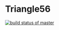 # Triangle56

[![build status of master](branch=master)](https://app.circleci.com/pipelines/github/AnnaAngeline/Triangle56)
